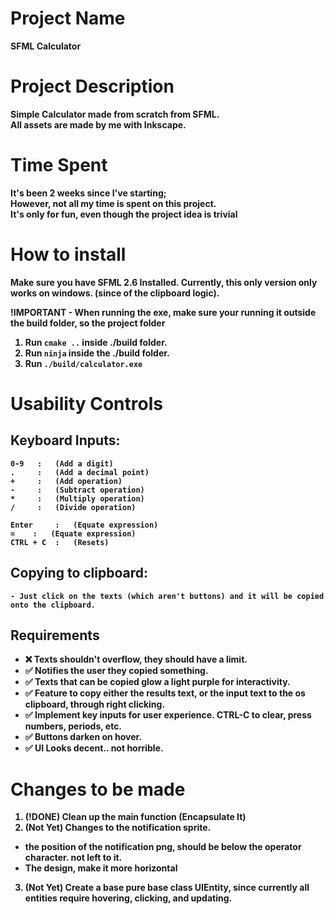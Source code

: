 # Project Name
<b>SFML Calculator<b>

# Project Description
Simple Calculator made from scratch from SFML. <br>
All assets are made by me with Inkscape.

# Time Spent
It's been 2 weeks since I've starting; <br>
However, not all my time is spent on this project. <br> 
It's only for fun, even though the project idea is trivial

# How to install
Make sure you have SFML 2.6 Installed. Currently, 
this only version only works on windows. (since of the clipboard logic).

!IMPORTANT - When running the exe, make sure your running it outside the build folder, so the project folder

1. Run `cmake ..` inside ./build folder.
2. Run `ninja` inside the ./build folder.
3. Run `./build/calculator.exe`

# Usability Controls

## Keyboard Inputs:
    0-9   :   (Add a digit)     
    .     :   (Add a decimal point)    
    +     :   (Add operation)      
    -     :   (Subtract operation)
    *     :   (Multiply operation)
    /     :   (Divide operation)
    
    Enter     :   (Equate expression)
    =    :   (Equate expression)           
    CTRL + C  :   (Resets)        

## Copying to clipboard:

    - Just click on the texts (which aren't buttons) and it will be copied onto the clipboard.

## Requirements
- ❌ Texts shouldn't overflow, they should have a limit.
- ✅ Notifies the user they copied something.
- ✅ Texts that can be copied glow a light purple for interactivity.
- ✅ Feature to copy either the results text, or the input text to the os clipboard, through right clicking.
- ✅ Implement key inputs for user experience. CTRL-C to clear, press numbers, periods, etc.
- ✅ Buttons darken on hover.
- ✅ UI Looks decent.. not horrible.

# Changes to be made
1. (!DONE) Clean up the main function (Encapsulate It) 
2. (Not Yet) Changes to the notification sprite.
  - the position of the notification png, should be below the operator character. not left to it.
  - The design, make it more horizontal
3. (Not Yet) Create a base pure base class UIEntity, since currently all entities require hovering, clicking, and updating.